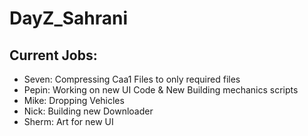 DayZ_Sahrani
===================

Current Jobs:
--------------
- Seven:	Compressing Caa1 Files to only required files
- Pepin:	Working on new UI Code & New Building mechanics scripts
- Mike:	Dropping Vehicles
- Nick:	Building new Downloader
- Sherm:	Art for new UI
